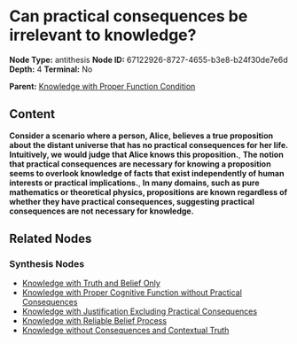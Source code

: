 # Can practical consequences be irrelevant to knowledge?

**Node Type:** antithesis
**Node ID:** 67122926-8727-4655-b3e8-b24f30de7e6d
**Depth:** 4
**Terminal:** No

**Parent:** [Knowledge with Proper Function Condition](knowledge-with-proper-function-condition-synthesis-4f327288-5384-4083-bb47-f73bd7505a45.md)

## Content

**Consider a scenario where a person, Alice, believes a true proposition about the distant universe that has no practical consequences for her life. Intuitively, we would judge that Alice knows this proposition.**, **The notion that practical consequences are necessary for knowing a proposition seems to overlook knowledge of facts that exist independently of human interests or practical implications.**, **In many domains, such as pure mathematics or theoretical physics, propositions are known regardless of whether they have practical consequences, suggesting practical consequences are not necessary for knowledge.**

## Related Nodes

### Synthesis Nodes

- [Knowledge with Truth and Belief Only](knowledge-with-truth-and-belief-only-synthesis-24a24d85-26fb-496b-bda4-762b8e851d48.md)
- [Knowledge with Proper Cognitive Function without Practical Consequences](knowledge-with-proper-cognitive-function-without-practical-consequences-synthesis-95045f26-5947-44fb-baca-f756fbda574e.md)
- [Knowledge with Justification Excluding Practical Consequences](knowledge-with-justification-excluding-practical-consequences-synthesis-3973b40a-3e4e-442f-927c-f2f1e659b638.md)
- [Knowledge with Reliable Belief Process](knowledge-with-reliable-belief-process-synthesis-99891361-9cd8-485c-af2f-04f47f1b2cb9.md)
- [Knowledge without Consequences and Contextual Truth](knowledge-without-consequences-and-contextual-truth-synthesis-90c8e571-85ad-40d2-a97d-29ecfd2c30d3.md)
